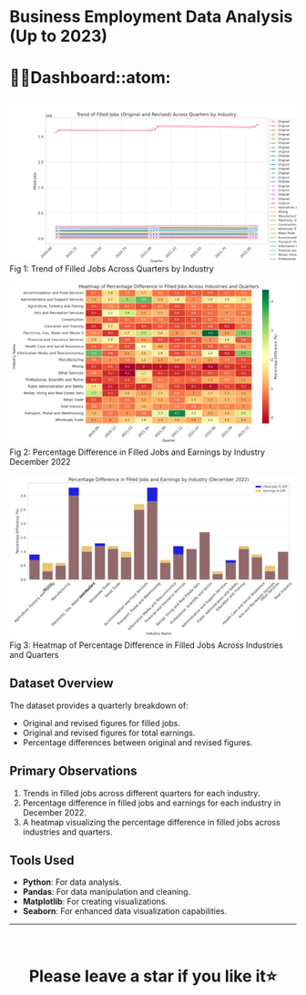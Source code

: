 # Business Employment Data Analysis (Up to 2023)

# :man_student:Dashboard::atom:
![Trend of Filled Jobs Across Quarters by Industry](trend_filled_jobs.png)
                                                   Fig 1: Trend of Filled Jobs Across Quarters by Industry

![Percentage Difference in Filled Jobs and Earnings by Industry December 2022](heatmap_filled_jobs_difference.png)
                                                  Fig 2: Percentage Difference in Filled Jobs and Earnings by Industry December 2022


![Heatmap of Percentage Difference in Filled Jobs Across Industries and Quarters](percentage_difference_dec_2022.png)
                                                  Fig 3: Heatmap of Percentage Difference in Filled Jobs Across Industries and Quarters

## Dataset Overview

The dataset provides a quarterly breakdown of:
- Original and revised figures for filled jobs.
- Original and revised figures for total earnings.
- Percentage differences between original and revised figures.

## Primary Observations

1. Trends in filled jobs across different quarters for each industry.
2. Percentage difference in filled jobs and earnings for each industry in December 2022.
3. A heatmap visualizing the percentage difference in filled jobs across industries and quarters.

## Tools Used

- **Python**: For data  analysis.
- **Pandas**: For data manipulation and cleaning.
- **Matplotlib**: For creating visualizations.
- **Seaborn**: For enhanced data visualization capabilities.


<hr />
<br />

# <div align="center">Please leave a star if you like it⭐️</div>
